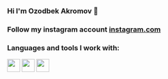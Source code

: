 ### Hi I'm Ozodbek Akromov 👋
### Follow my instagram account <a href="https://www.instagram.com/avazvic___">instagram.com</a>
### Languages and tools I work with:
<code><img src="https://w7.pngwing.com/pngs/201/90/png-transparent-logo-html-html5.png" width="30px"></code>
<code><img src="https://cdn.freebiesupply.com/logos/large/2x/css3-logo-png-transparent.png" width="30px"></code>
<code><img src="https://www.freepnglogos.com/uploads/javascript-png/javascript-logo-transparent-logo-javascript-images-3.png" width="30px"></code>
